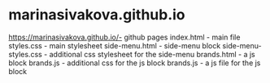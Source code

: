 # marinasivakova.github.io
https://marinasivakova.github.io/- github pages
index.html - main file
styles.css - main stylesheet
side-menu.html - side-menu block
side-menu-styles.css - additional css stylesheet for the side-menu
brands.html - a js block
brands.js - additional css for the js block
brands.js - a js file for the js block
